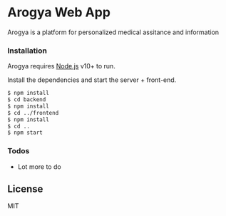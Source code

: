 # Arogya Web App
Arogya is a platform for personalized medical assitance and information

### Installation

Arogya requires [Node.js](https://nodejs.org/) v10+ to run.

Install the dependencies and start the server + front-end.

```sh
$ npm install
$ cd backend
$ npm install
$ cd ../frontend
$ npm install
$ cd ..
$ npm start
```




### Todos

 - Lot more to do

License
----

MIT
